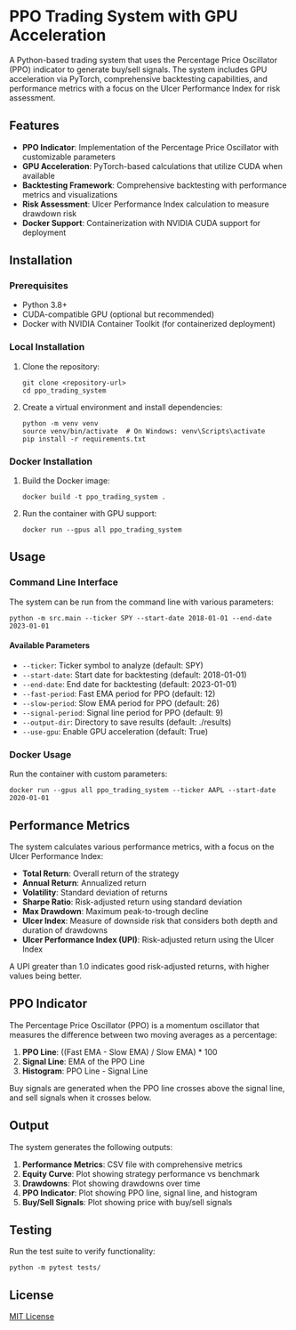 # PPO Trading System with GPU Acceleration

A Python-based trading system that uses the Percentage Price Oscillator (PPO) indicator to generate buy/sell signals. The system includes GPU acceleration via PyTorch, comprehensive backtesting capabilities, and performance metrics with a focus on the Ulcer Performance Index for risk assessment.

## Features

- **PPO Indicator**: Implementation of the Percentage Price Oscillator with customizable parameters
- **GPU Acceleration**: PyTorch-based calculations that utilize CUDA when available
- **Backtesting Framework**: Comprehensive backtesting with performance metrics and visualizations
- **Risk Assessment**: Ulcer Performance Index calculation to measure drawdown risk
- **Docker Support**: Containerization with NVIDIA CUDA support for deployment

## Installation

### Prerequisites

- Python 3.8+
- CUDA-compatible GPU (optional but recommended)
- Docker with NVIDIA Container Toolkit (for containerized deployment)

### Local Installation

1. Clone the repository:
   ```
   git clone <repository-url>
   cd ppo_trading_system
   ```

2. Create a virtual environment and install dependencies:
   ```
   python -m venv venv
   source venv/bin/activate  # On Windows: venv\Scripts\activate
   pip install -r requirements.txt
   ```

### Docker Installation

1. Build the Docker image:
   ```
   docker build -t ppo_trading_system .
   ```

2. Run the container with GPU support:
   ```
   docker run --gpus all ppo_trading_system
   ```

## Usage

### Command Line Interface

The system can be run from the command line with various parameters:

```
python -m src.main --ticker SPY --start-date 2018-01-01 --end-date 2023-01-01
```

#### Available Parameters

- `--ticker`: Ticker symbol to analyze (default: SPY)
- `--start-date`: Start date for backtesting (default: 2018-01-01)
- `--end-date`: End date for backtesting (default: 2023-01-01)
- `--fast-period`: Fast EMA period for PPO (default: 12)
- `--slow-period`: Slow EMA period for PPO (default: 26)
- `--signal-period`: Signal line period for PPO (default: 9)
- `--output-dir`: Directory to save results (default: ./results)
- `--use-gpu`: Enable GPU acceleration (default: True)

### Docker Usage

Run the container with custom parameters:

```
docker run --gpus all ppo_trading_system --ticker AAPL --start-date 2020-01-01
```

## Performance Metrics

The system calculates various performance metrics, with a focus on the Ulcer Performance Index:

- **Total Return**: Overall return of the strategy
- **Annual Return**: Annualized return
- **Volatility**: Standard deviation of returns
- **Sharpe Ratio**: Risk-adjusted return using standard deviation
- **Max Drawdown**: Maximum peak-to-trough decline
- **Ulcer Index**: Measure of downside risk that considers both depth and duration of drawdowns
- **Ulcer Performance Index (UPI)**: Risk-adjusted return using the Ulcer Index

A UPI greater than 1.0 indicates good risk-adjusted returns, with higher values being better.

## PPO Indicator

The Percentage Price Oscillator (PPO) is a momentum oscillator that measures the difference between two moving averages as a percentage:

1. **PPO Line**: ((Fast EMA - Slow EMA) / Slow EMA) * 100
2. **Signal Line**: EMA of the PPO Line
3. **Histogram**: PPO Line - Signal Line

Buy signals are generated when the PPO line crosses above the signal line, and sell signals when it crosses below.

## Output

The system generates the following outputs:

1. **Performance Metrics**: CSV file with comprehensive metrics
2. **Equity Curve**: Plot showing strategy performance vs benchmark
3. **Drawdowns**: Plot showing drawdowns over time
4. **PPO Indicator**: Plot showing PPO line, signal line, and histogram
5. **Buy/Sell Signals**: Plot showing price with buy/sell signals

## Testing

Run the test suite to verify functionality:

```
python -m pytest tests/
```

## License

[MIT License](LICENSE)
